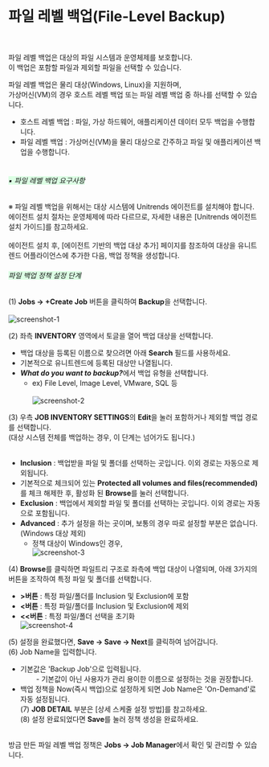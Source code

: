 # 파일 레벨 백업(File-Level Backup)
<br><br>
파일 레벨 백업은 대상의 파일 시스템과 운영체제를 보호합니다.   
이 백업은 포함할 파일과 제외할 파일을 선택할 수 있습니다.   

파일 레벨 백업은 물리 대상(Windows, Linux)을 지원하며,   
가상머신(VM)의 경우 호스트 레벨 백업 또는 파일 레벨 백업 중 하나를 선택할 수 있습니다.
 * 호스트 레벨 백업 : 파일, 가상 하드웨어, 애플리케이션 데이터 모두 백업을 수행합니다.
 * 파일 레벨 백업 : 가상머신(VM)을 물리 대상으로 간주하고 파일 및 애플리케이션 백업을 수행합니다.
<br><br>

###### <span style="background-color: #dcffe4;"> ▪ 파일 레벨 백업 요구사항</span>
※ 파일 레벨 백업을 위해서는 대상 시스템에 Unitrends 에이전트를 설치해야 합니다.<br>
에이전트 설치 절차는 운영체제에 따라 다르므로, 자세한 내용은 [Unitrends 에이전트 설치 가이드]를 참고하세요.<br><br>
에이전트 설치 후, [에이전트 기반의 백업 대상 추가] 페이지를 참조하여 대상을 유니트렌드 어플라이언스에 추가한 다음,
백업 정책을 생성합니다.

###### <span style="background-color: #dcffe4;">파일 백업 정책 설정 단계</span>
(1) <b>Jobs → +Create Job</b> 버튼을 클릭하여 <b>Backup</b>을 선택합니다.<br><br>
![screenshot-1](../img/screenshot-1.png)

(2) 좌측 <b>INVENTORY</b> 영역에서 토글을 열어 백업 대상을 선택합니다.   
* 백업 대상을 등록된 이름으로 찾으려면 아래 <b>Search</b> 필드를 사용하세요.<br>
* 기본적으로 유니트렌드에 등록된 대상만 나열됩니다.<br>
* <i><b>What do you want to backup?</b></i>에서 백업 유형을 선택합니다.<br>
    * ex) File Level, Image Level, VMware, SQL 등<br><br>
![screenshot-2](../img/screenshot-2.png)

(3) 우측 <b>JOB INVENTORY SETTINGS</b>의 <b>Edit</b>을 눌러 포함하거나 제외할 백업 경로를 선택합니다.<br>
(대상 시스템 전체를 백업하는 경우, 이 단계는 넘어가도 됩니다.)<br><br>
   * <b>Inclusion</b> : 백업받을 파일 및 폴더를 선택하는 곳입니다. 이외 경로는 자동으로 제외됩니다.<br>
   * 기본적으로 체크되어 있는 <b>Protected all volumes and files(recommended)</b>를 체크 해제한 후, 활성화 된 <b>Browse</b>를 눌러 선택합니다.<br>
   * <b>Exclusion</b> : 백업에서 제외할 파일 및 폴더를 선택하는 곳입니다. 이외 경로는 자동으로 포함됩니다.<br>
   * <b>Advanced</b> : 추가 설정을 하는 곳이며, 보통의 경우 따로 설정할 부분은 없습니다.(Windows 대상 제외)<br>
        * 정책 대상이 Windows인 경우, <br>
![screenshot-3](../img/screenshot-3.png) 

(4) <b>Browse</b>를 클릭하면 파일트리 구조로 좌측에 백업 대상이 나열되며, 아래 3가지의 버튼을 조작하여 특정 파일 및 폴더를 선택합니다.<br>
   * <b>>버튼</b> : 특정 파일/폴더를 Inclusion 및 Exclusion에 포함<br>
   * <b><버튼</b> : 특정 파일/폴더를 Inclusion 및 Exclusion에 제외<br>
   * <b><<버튼</b> : 특정 파일/폴더 선택을 초기화<br>
![screenshot-4](../img/screenshot-4.png)

(5) 설정을 완료했다면, <b>Save → Save → Next</b>를 클릭하여 넘어갑니다.<br>
(6) Job Name을 입력합니다.<br>
   * 기본값은 'Backup Job'으로 입력됩니다.<br>
&nbsp; &nbsp; &nbsp; &nbsp; - 기본값이 아닌 사용자가 관리 용이한 이름으로 설정하는 것을 권장합니다.<br>
   * 백업 정책을 Now(즉시 백업)으로 설정하게 되면 Job Name은 'On-Demand'로 자동 설정됩니다.<br>
(7) <b>JOB DETAIL</b> 부분은 [상세 스케줄 설정 방법]를 참고하세요.<br>
(8) 설정 완료되었다면 <b>Save</b>를 눌러 정책 생성을 완료하세요.<br><br>

방금 만든 파일 레벨 백업 정책은 <b>Jobs → Job Manager</b>에서 확인 및 관리할 수 있습니다.<br><br><br><br><br><br>


